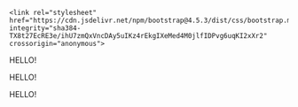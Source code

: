 <!doctype html>
<html lang="en">
  <head>
    <meta charset="utf-8">
    <meta http-equiv="X-UA-Compatible" content="IE=edge">
    <meta name="viewport" content="width=device-width, initial-scale=1">
    <title>Bootstrap Starter Page</title>
    
    <link rel="stylesheet" href="https://cdn.jsdelivr.net/npm/bootstrap@4.5.3/dist/css/bootstrap.min.css" integrity="sha384-TX8t27EcRE3e/ihU7zmQxVncDAy5uIKz4rEkgIXeMed4M0jlfIDPvg6uqKI2xXr2" crossorigin="anonymous">
    
   </head>

<body>
<div class="container">
<p class="p-1 margin-0 text-warning">HELLO!</p>
<p class="p-3 margin-3 text-danger">HELLO!</p>
<p class="p-5 margin-0 text-danger">HELLO!</p>
  </div>
</body>
</html>
